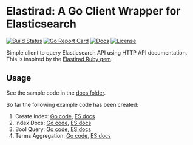 # Elastirad: A Go Client Wrapper for Elasticsearch

[![Build Status][build-status-svg]][build-status-link]
[![Go Report Card][goreport-svg]][goreport-link]
[![Docs][docs-godoc-svg]][docs-godoc-link]
[![License][license-svg]][license-link]

Simple client to query Elasticsearch API using HTTP API documentation. This is inspired by the [Elastirad Ruby gem](https://github.com/grokify/elastirad-ruby).

## Usage

See the sample code in the [docs folder](docs).

So far the following example code has been created:

1. Create Index: [Go code](docs/reference/indices-create-index), [ES docs](https://www.elastic.co/guide/en/elasticsearch/reference/current/indices-create-index.html)
1. Index Docs: [Go code](docs/reference/docs-index), [ES docs](https://www.elastic.co/guide/en/elasticsearch/reference/current/docs-index_.html)
1. Bool Query: [Go code](docs/reference/query-dsl-bool-query), [ES docs](https://www.elastic.co/guide/en/elasticsearch/reference/current/query-dsl-bool-query.html)
1. Terms Aggregation: [Go code](docs/reference/search-aggregations-bucket-terms-aggregation), [ES docs](https://www.elastic.co/guide/en/elasticsearch/reference/current/search-aggregations-bucket-terms-aggregation.html#search-aggregations-bucket-terms-aggregation)

 [build-status-svg]: https://api.travis-ci.org/grokify/elastirad-go.svg?branch=master
 [build-status-link]: https://travis-ci.org/grokify/elastirad-go
 [goreport-svg]: https://goreportcard.com/badge/github.com/grokify/elastirad-go
 [goreport-link]: https://goreportcard.com/report/github.com/grokify/elastirad-go
 [docs-godoc-svg]: https://img.shields.io/badge/docs-godoc-blue.svg
 [docs-godoc-link]: https://godoc.org/github.com/grokify/elastirad-go
 [license-svg]: https://img.shields.io/badge/license-MIT-blue.svg
 [license-link]: https://github.com/grokify/elastirad-go/blob/master/LICENSE.md